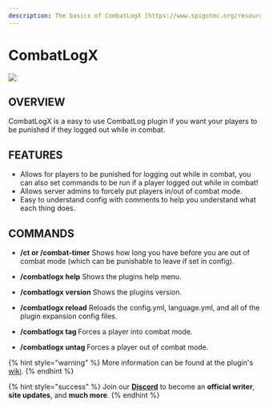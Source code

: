 ```yaml
---
description: The basics of CombatLogX [https://www.spigotmc.org/resources/combatlogx.31689/]
---
```


# CombatLogX
![](../.gitbook/assets/combatlogx.png)

## OVERVIEW

CombatLogX is a easy to use CombatLog plugin if you want your players to be punished if they logged out while in combat.

## FEATURES

* Allows for players to be punished for logging out while in combat, you can also set commands to be run if a player logged out while in combat!
* Allows server admins to forcely put players in/out of combat mode.
* Easy to understand config with comments to help you understand what each thing does.

## COMMANDS

- **/ct or /combat-timer** Shows how long you have before you are out of combat mode (which can be punishable to leave if set in config).
  
- **/combatlogx help** Shows the plugins help menu.
  
 - **/combatlogx version** Shows the plugins version.
  
 - **/combatlogx reload** Reloads the config.yml, language.yml, and all of the plugin expansion config files.
  
 - **/combatlogx tag <player>** Forces a player into combat mode.
 
 - **/combatlogx untag <player>** Forces a player out of combat mode.

{% hint style="warning" %}
More information can be found at the plugin's [wiki](https://www.spigotmc.org/wiki/combatlogx/).
{% endhint %}

{% hint style="success" %}
Join our **[Discord](https://invite.gg/minehutxyz)** to become an **official writer**, **site updates**, and **much more**.
{% endhint %}
